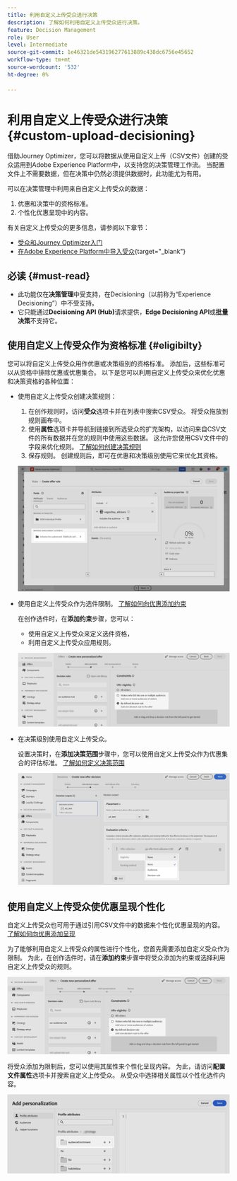 ```yaml
---
title: 利用自定义上传受众进行决策
description: 了解如何利用自定义上传受众进行决策。
feature: Decision Management
role: User
level: Intermediate
source-git-commit: 1e46321de543196277613889c438dc6756e45652
workflow-type: tm+mt
source-wordcount: '532'
ht-degree: 0%

---
```



# 利用自定义上传受众进行决策 {#custom-upload-decisioning}

借助Journey Optimizer，您可以将数据从使用自定义上传（CSV文件）创建的受众运用到Adobe Experience Platform中，以支持您的决策管理工作流。 当配置文件上不需要数据，但在决策中仍然必须提供数据时，此功能尤为有用。

可以在决策管理中利用来自自定义上传受众的数据：

1. 优惠和决策中的资格标准。
2. 个性化优惠呈现中的内容。

有关自定义上传受众的更多信息，请参阅以下章节：
* [受众和Journey Optimizer入门](../audience/about-audiences.md)
* [在Adobe Experience Platform中导入受众](https://experienceleague.adobe.com/en/docs/experience-platform/segmentation/ui/audience-portal#import-audience){target="_blank"}

## 必读 {#must-read}

* 此功能仅在&#x200B;**决策管理**&#x200B;中受支持，在Decisioning（以前称为“Experience Decisioning”）中不受支持。
* 它只能通过&#x200B;**Decisioning API (Hub)**&#x200B;请求提供，**Edge Decisioning API**&#x200B;或&#x200B;**批量决策**不支持它。
 
## 使用自定义上传受众作为资格标准 {#eligibilty}

您可以将自定义上传受众用作优惠或决策级别的资格标准。 添加后，这些标准可以从资格中排除优惠或优惠集合。 以下是您可以利用自定义上传受众来优化优惠和决策资格的各种位置：

* 使用自定义上传受众创建决策规则：

   1. 在创作规则时，访问&#x200B;**受众**&#x200B;选项卡并在列表中搜索CSV受众。 将受众拖放到规则画布中。
   1. 使用&#x200B;**属性**&#x200B;选项卡并导航到链接到所选受众的扩充架构，以访问来自CSV文件的所有数据并在您的规则中使用这些数据。 这允许您使用CSV文件中的字段来优化规则。 [了解如何创建决策规则](../offers/offer-library/creating-decision-rules.md)
   1. 保存规则。 创建规则后，即可在优惠和决策级别使用它来优化其资格。

  ![](assets/csv-rule.png)

* 使用自定义上传受众作为选件限制。 [了解如何向优惠添加约束](../offers/offer-library/add-constraints.md)

  在创作选件时，在&#x200B;**添加约束**&#x200B;步骤，您可以：

   * 使用自定义上传受众来定义选件资格，
   * 利用自定义上传受众应用规则。

  ![](assets/csv-offer.png)

* 在决策级别使用自定义上传受众。

  设置决策时，在&#x200B;**添加决策范围**&#x200B;步骤中，您可以使用自定义上传受众作为优惠集合的评估标准。 [了解如何定义决策范围](../offers/offer-activities/create-offer-activities.md#add-decision-scopes)

  ![](assets/csv-decision.png)

## 使用自定义上传受众使优惠呈现个性化

自定义上传受众也可用于通过引用CSV文件中的数据来个性化优惠呈现的内容。 [了解如何向优惠添加呈现](../offers/offer-library/add-representations.md)

为了能够利用自定义上传受众的属性进行个性化，您首先需要添加自定义受众作为限制。 为此，在创作选件时，请在&#x200B;**添加约束**&#x200B;步骤中将受众添加为约束或选择利用自定义上传受众的规则。

![](assets/csv-offer.png)

将受众添加为限制后，您可以使用其属性来个性化呈现内容。 为此，请访问&#x200B;**配置文件属性**&#x200B;选项卡并搜索自定义上传受众。 从受众中选择相关属性以个性化选件内容。

![](assets/csv-perso.png)

